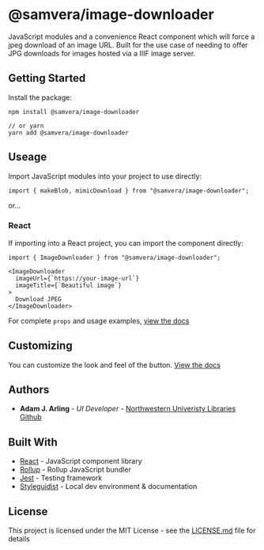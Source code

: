 # @samvera/image-downloader

JavaScript modules and a convenience React component which will force a jpeg download of an image URL. Built for the use case of needing to offer JPG downloads for images hosted via a IIIF image server.

## Getting Started

Install the package:

```
npm install @samvera/image-downloader

// or yarn
yarn add @samvera/image-downloader
```

## Useage

Import JavaScript modules into your project to use directly:

```
import { makeBlob, mimicDownload } from "@samvera/image-downloader";
```

or...

### React

If importing into a React project, you can import the component directly:

```
import { ImageDownloader } from "@samvera/image-downloader";

<ImageDownloader
  imageUrl={`https://your-image-url`}
  imageTitle={`Beautiful image`}
>
  Download JPEG
</ImageDownloader>
```

For complete `props` and usage examples, [view the docs](https://samvera-labs.github.io/image-downloader/)

## Customizing

You can customize the look and feel of the button. [View the docs](https://samvera-labs.github.io/image-downloader/)

## Authors

- **Adam J. Arling** - _UI Developer_ - [Northwestern Univeristy Libraries](https://github.com/nulib) [Github](https://github.com/adamjarling)

## Built With

- [React](https://reactjs.org/) - JavaScript component library
- [Rollup](https://rollupjs.org/) - Rollup JavaScript bundler
- [Jest](https://jestjs.io/) - Testing framework
- [Styleguidist](https://react-styleguidist.js.org/) - Local dev environment &amp; documentation

## License

This project is licensed under the MIT License - see the [LICENSE.md](LICENSE.md) file for details
